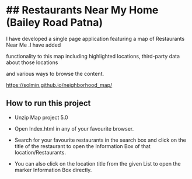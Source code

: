 # ## Restaurants Near My Home (Bailey Road Patna)

 I have developed a single page application featuring a map of Restaurants Near Me .I have added
 
 functionality to this map including highlighted locations, third-party data about those locations 
 
 and various ways to browse the content.
 
 https://solmin.github.io/neighborhood_map/
 
## How to run this project 

 * Unzip Map project 5.0
 * Open Index.html in any of your favourite browser. 
 
 * Search for your favourite restaurants in the search box and click on the title of the restaurant to open the Information Box of that location/Restaurants. 
 * You can also click on the location title from the given List to open the marker Information Box directly. 
